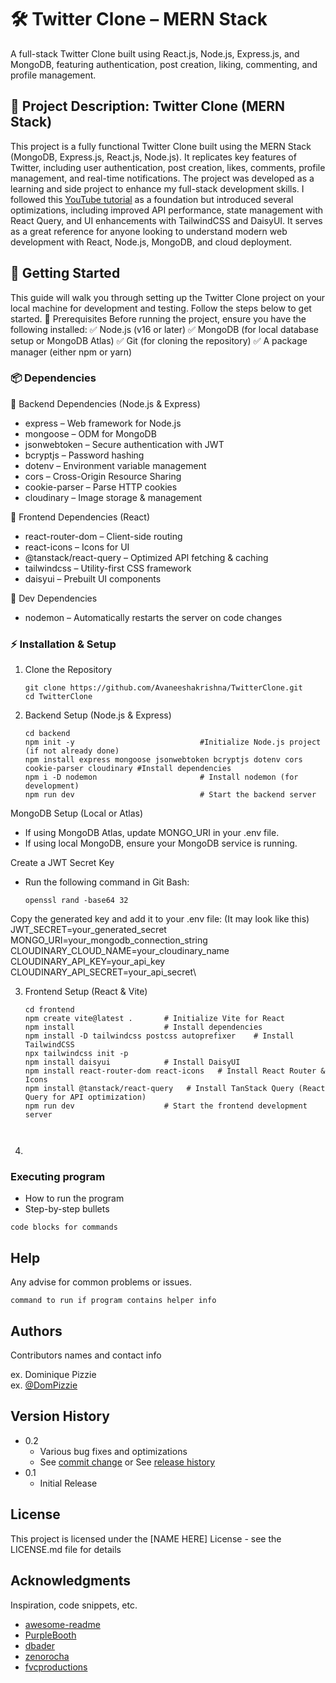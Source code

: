 # 🛠 Twitter Clone – MERN Stack

A full-stack Twitter Clone built using React.js, Node.js, Express.js, and MongoDB, featuring authentication, post creation, liking, commenting, and profile management.

## 📌 Project Description: Twitter Clone (MERN Stack)

This project is a fully functional Twitter Clone built using the MERN Stack (MongoDB, Express.js, React.js, Node.js). It replicates key features of Twitter, including user authentication, post creation, likes, comments, profile management, and real-time notifications.
The project was developed as a learning and side project to enhance my full-stack development skills. I followed this [YouTube tutorial](https://www.youtube.com/watch?v=4GUVz2psWUg) as a foundation but introduced several optimizations, including improved API performance, state management with React Query, and UI enhancements with TailwindCSS and DaisyUI.
It serves as a great reference for anyone looking to understand modern web development with React, Node.js, MongoDB, and cloud deployment.

## 🚀 Getting Started
This guide will walk you through setting up the Twitter Clone project on your local machine for development and testing. Follow the steps below to get started.
📌 Prerequisites
Before running the project, ensure you have the following installed:
✅ Node.js (v16 or later)
✅ MongoDB (for local database setup or MongoDB Atlas)
✅ Git (for cloning the repository)
✅ A package manager (either npm or yarn)

### 📦 Dependencies

🔹 Backend Dependencies (Node.js & Express)
  - express – Web framework for Node.js
  - mongoose – ODM for MongoDB
  - jsonwebtoken – Secure authentication with JWT
  - bcryptjs – Password hashing
  - dotenv – Environment variable management
  - cors – Cross-Origin Resource Sharing
  - cookie-parser – Parse HTTP cookies
  - cloudinary – Image storage & management
    
🔹 Frontend Dependencies (React)
  - react-router-dom – Client-side routing
  - react-icons – Icons for UI
  - @tanstack/react-query – Optimized API fetching & caching
  - tailwindcss – Utility-first CSS framework
  - daisyui – Prebuilt UI components
    
🔹 Dev Dependencies
  - nodemon – Automatically restarts the server on code changes

### ⚡ Installation & Setup
1. Clone the Repository
   ```
   git clone https://github.com/Avaneeshakrishna/TwitterClone.git
   cd TwitterClone
   ```

2. Backend Setup (Node.js & Express)
   ```
   cd backend
   npm init -y                            #Initialize Node.js project (if not already done)
   npm install express mongoose jsonwebtoken bcryptjs dotenv cors cookie-parser cloudinary #Install dependencies
   npm i -D nodemon                       # Install nodemon (for development)
   npm run dev                            # Start the backend server
   ```
  MongoDB Setup (Local or Atlas)
   - If using MongoDB Atlas, update MONGO_URI in your .env file.
   - If using local MongoDB, ensure your MongoDB service is running.

  Create a JWT Secret Key
  - Run the following command in Git Bash:
    ```
    openssl rand -base64 32
    ```
  Copy the generated key and add it to your .env file: (It may look like this)\
  JWT_SECRET=your_generated_secret\
  MONGO_URI=your_mongodb_connection_string\
  CLOUDINARY_CLOUD_NAME=your_cloudinary_name\
  CLOUDINARY_API_KEY=your_api_key\
  CLOUDINARY_API_SECRET=your_api_secret\

3. Frontend Setup (React & Vite)
   ```
   cd frontend
   npm create vite@latest .       # Initialize Vite for React
   npm install                    # Install dependencies
   npm install -D tailwindcss postcss autoprefixer    # Install TailwindCSS
   npx tailwindcss init -p
   npm install daisyui            # Install DaisyUI
   npm install react-router-dom react-icons   # Install React Router & Icons
   npm install @tanstack/react-query   # Install TanStack Query (React Query for API optimization)
   npm run dev                    # Start the frontend development server



5. 

### Executing program

* How to run the program
* Step-by-step bullets
```
code blocks for commands
```

## Help

Any advise for common problems or issues.
```
command to run if program contains helper info
```

## Authors

Contributors names and contact info

ex. Dominique Pizzie  
ex. [@DomPizzie](https://twitter.com/dompizzie)

## Version History

* 0.2
    * Various bug fixes and optimizations
    * See [commit change]() or See [release history]()
* 0.1
    * Initial Release

## License

This project is licensed under the [NAME HERE] License - see the LICENSE.md file for details

## Acknowledgments

Inspiration, code snippets, etc.
* [awesome-readme](https://github.com/matiassingers/awesome-readme)
* [PurpleBooth](https://gist.github.com/PurpleBooth/109311bb0361f32d87a2)
* [dbader](https://github.com/dbader/readme-template)
* [zenorocha](https://gist.github.com/zenorocha/4526327)
* [fvcproductions](https://gist.github.com/fvcproductions/1bfc2d4aecb01a834b46)
